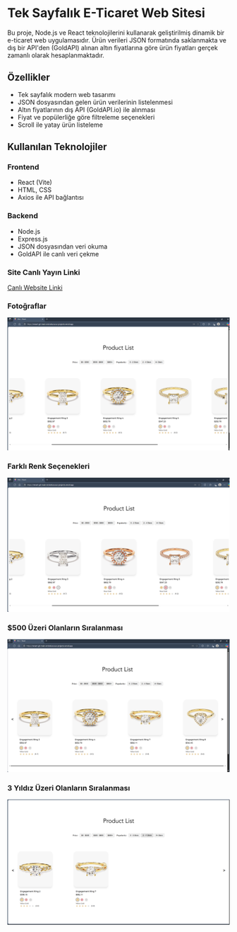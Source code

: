 # Tek Sayfalık E-Ticaret Web Sitesi

Bu proje, Node.js ve React teknolojilerini kullanarak geliştirilmiş dinamik bir e-ticaret web uygulamasıdır. Ürün verileri JSON formatında saklanmakta ve dış bir API'den (GoldAPI) alınan altın fiyatlarına göre ürün fiyatları gerçek zamanlı olarak hesaplanmaktadır.

##  Özellikler

- Tek sayfalık modern web tasarımı
- JSON dosyasından gelen ürün verilerinin listelenmesi
- Altın fiyatlarının dış API (GoldAPI.io) ile alınması
- Fiyat ve popülerliğe göre filtreleme seçenekleri
- Scroll ile yatay ürün listeleme

##  Kullanılan Teknolojiler

### Frontend
- React (Vite)
- HTML, CSS
- Axios ile API bağlantısı

### Backend
- Node.js
- Express.js
- JSON dosyasından veri okuma
- GoldAPI ile canlı veri çekme

### Site Canlı Yayın Linki
[Canlı Website Linki](https://renart-git-main-eminekurucus-projects.vercel.app/)

### Fotoğraflar
![Proje Ekran Görüntüsü](screenshots/image.png)

### Farklı Renk Seçenekleri
![Proje Ekran Görüntüsü](screenshots/image2.png)

### $500 Üzeri Olanların Sıralanması
![Proje Ekran Görüntüsü](screenshots/image3.png)

### 3 Yıldız Üzeri Olanların Sıralanması
![Proje Ekran Görüntüsü](screenshots/image4.png)

